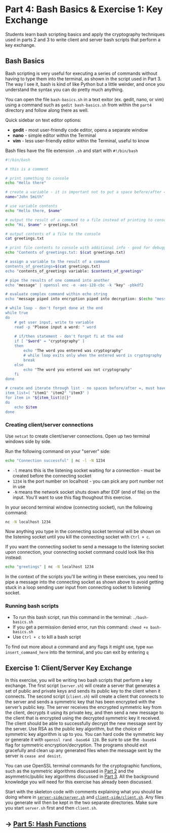 # Part 4: Bash Basics & Exercise 1: Key Exchange
Students learn bash scripting basics and apply the cryptography techniques used in parts 2 and 3 to write client and server bash scripts that perform a key exchange.

## Bash Basics

Bash scripting is very useful for executing a series of commands without having to type them into the terminal, as shown in the script used in Part 3. The way I see it, bash is kind of like Python but a little weirder, and once you understand the syntax you can do pretty much anything.

You can open the file `bash-basics.sh` in a text exitor (ex. gedit, nano, or vim) using a command such as `gedit bash-basics.sh` from within the `part4` directory and follow along there as well. 

Quick sidebar on text editor options:
* **gedit** - most user-friendly code editor, opens a separate window
* **nano** - simple editor within the Terminal
* **vim** - less user-friendly editor within the Terminal, useful to know

Bash files have the file extension `.sh` and start with `#!/bin/bash`
```bash
#!/bin/bash

# this is a comment

# print something to console
echo "Hello there"

# create a variable - it is important not to put a space before/after =
name="John Smith"

# use variable contents
echo "Hello there, $name"

# output the result of a command to a file instead of printing to console
echo "Hi, $name" > greetings.txt

# output contents of a file to the console
cat greetings.txt

# print file contents to console with additional info - good for debugging
echo "Contents of greetings.txt: $(cat greetings.txt)

# assign a variable to the result of a command
contents_of_greetings=$(cat greetings.txt)
echo "contents_of_greetings variable: $contents_of_greetings"

# pipe the results of one command into another
echo "message" | openssl enc -e -aes-128-cbc -k "key" -pbkdf2

# evaluate complex command within echo string
echo "message piped into encryption piped into decryption: $(echo "message" | openssl enc -e -aes-128-cbc -kfile greetings.txt -pbkdf2 | openssl enc -d -aes-128-cbc -kfile greetings.txt -pbkdf2)"

# while loop - don't forget done at the end
while true
do
	# get user input, write to variable
	read -p "Please input a word: " word
	
	# if/then statement - don't forget fi at the end
	if [ "$word" = "cryptography" ]
	then
		echo "The word you entered was cryptography"
		# while loop exits only when the entered word is cryptography
		break
	else
		echo "The word you entered was not cryptography"
	fi
done

# create and iterate through list - no spaces before/after =, must have spaces before/after each item
item_list=( "item1" "item2" "item3" )
for item in "${item_list[@]}"
do
	echo $item
done

```
### Creating client/server connections
Use `netcat` to create client/server connections. Open up two terminal windows side by side.

Run the following command on your "server" side:
```bash
echo "Connection successful" | nc -l -N 1234
```
* `-l` means this is the listening socket waiting for a connection - must be created before the connecting socket
* `1234` is the port number on localhost - you can pick any port number not in use  
* `-N` means the network socket shuts down after EOF (end of file) on the input. You'll want to use this flag thoughout this exercise.

In your second terminal window (connecting socket), run the following command:
```bash
nc -N localhost 1234
```
Now anything you type in the connecting socket terminal will be shown on the listening socket until you kill the connecting socket with `Ctrl + c`.

If you want the connecting socket to send a message to the listening socket upon connection, your connecting socket command could look like this instead:
```bash
echo "greetings" | nc -N localhost 1234
```
In the context of the scripts you'll be writing in these exercises, you need to pipe a message into the connecting socket as shown above to avoid getting stuck in a loop sending user input from connecting socket to listening socket.

### Running bash scripts
* To run this bash script, run this command in the terminal: `./bash-basics.sh`  
* If you get a permission denied error, run this command: `chmod +x bash-basics.sh`  
* Use `Ctrl + c` to kill a bash script

To find out more about a command and any flags it might use, type `man insert_command_here` into the terminal, and you can exit by entering `q`

## Exercise 1: Client/Server Key Exchange
In this exercise, you will be writing two bash scripts that perform a key exchange. The first script (`server.sh`) will create a server that generates a set of public and private keys and sends its public key to the client when it connects. The second script (`client.sh`) will create a client that connects to the server and sends a symmetric key that has been encrypted with the server’s public key. The server receives the encrypted symmetric key from the client, decrypts it using its private key, and then send a new message to the client that is encrypted using the decrypted symmetric key it received. The client should be able to successfully decrypt the new message sent by the server. Use RSA as the public key algorithm, but the choice of symmetric key algorithm is up to you. You can hard code the symmetric key or generate it with `openssl rand -base64 128`. Be sure to use the `-base64` flag for symmetric encryption/decryption. The programs should exit gracefully and clean up any generated files when the message sent by the server is `cease and desist`.

You can use OpenSSL terminal commands for the cryptographic functions, such as the symmetric algorithms discussed in [Part 2](../part2.md) and the asymmetric/public key algorithms discussed in [Part 3](../part3/part3.md). All the background knowledge you will need for this exercise has already been discussed. 

Start with the skeleton code with comments explaining what you should be doing where in [`server-side/server.sh`](server-side/server.sh) and [`client-side/client.sh`](client-side/client.sh). Any files you generate will then be kept in the two separate directories. Make sure you start `server.sh` first and then `client.sh`.

## → [Part 5: Hash Functions](../part5/part5.md)
